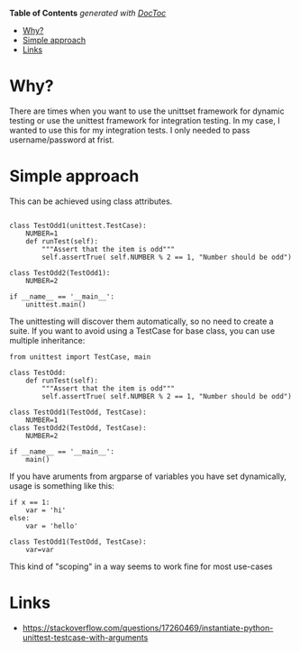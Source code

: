 <!-- START doctoc generated TOC please keep comment here to allow auto update -->
<!-- DON'T EDIT THIS SECTION, INSTEAD RE-RUN doctoc TO UPDATE -->
**Table of Contents**  *generated with [DocToc](https://github.com/thlorenz/doctoc)*

- [Why?](#why)
- [Simple approach](#simple-approach)
- [Links](#links)

<!-- END doctoc generated TOC please keep comment here to allow auto update -->

# Why?
There are times when you want to use the unittset framework for dynamic testing
or use the unittest framework for integration testing. In my case, I wanted
to use this for my integration tests. I only needed to pass username/password at
frist.

# Simple approach

This can be achieved using class attributes.
```

class TestOdd1(unittest.TestCase):
    NUMBER=1
    def runTest(self):
        """Assert that the item is odd"""
        self.assertTrue( self.NUMBER % 2 == 1, "Number should be odd")

class TestOdd2(TestOdd1):
    NUMBER=2

if __name__ == '__main__':
    unittest.main()

```

The unittesting will discover them automatically, so no need to create a suite.
If you want to avoid using a TestCase for base class, you can use multiple inheritance:
```
from unittest import TestCase, main

class TestOdd:
    def runTest(self):
        """Assert that the item is odd"""
        self.assertTrue( self.NUMBER % 2 == 1, "Number should be odd")

class TestOdd1(TestOdd, TestCase):
    NUMBER=1
class TestOdd2(TestOdd, TestCase):
    NUMBER=2

if __name__ == '__main__':
    main()
```

If you have aruments from argparse of variables you have set dynamically, usage is something like this:
```
if x == 1:
    var = 'hi'
else:
    var = 'hello'

class TestOdd1(TestOdd, TestCase):
    var=var
```
This kind of "scoping" in a way seems to work fine for most use-cases

# Links
* https://stackoverflow.com/questions/17260469/instantiate-python-unittest-testcase-with-arguments
